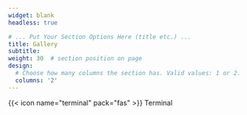 ```yaml
---
widget: blank
headless: true

# ... Put Your Section Options Here (title etc.) ...
title: Gallery
subtitle:
weight: 30  # section position on page
design:
  # Choose how many columns the section has. Valid values: 1 or 2.
  columns: '2'
---
```

{{< icon name="terminal" pack="fas" >}} Terminal  